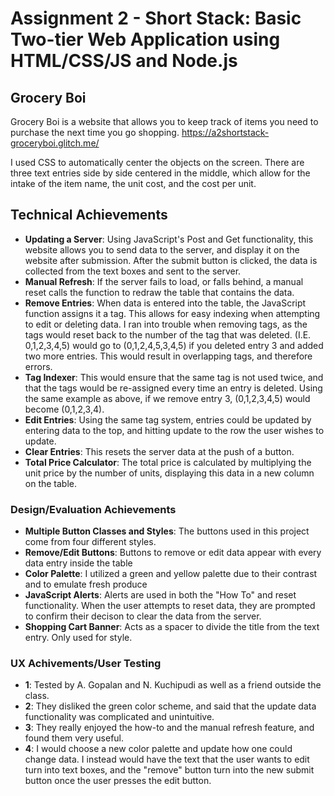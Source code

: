 Assignment 2 - Short Stack: Basic Two-tier Web Application using HTML/CSS/JS and Node.js  
===

## Grocery Boi
Grocery Boi is a website that allows you to keep track of items you need to purchase the next time you go shopping. 
https://a2shortstack-groceryboi.glitch.me/

I used CSS to automatically center the objects on the screen. There are three text entries side by side centered in the middle, which allow for the intake of the item name, the unit cost, and the cost per unit. 

## Technical Achievements
- **Updating a Server**: Using JavaScript's Post and Get functionality, this website allows you to send data to the server, and display it on the website after submission. After the submit button is clicked, the data is collected from the text boxes and sent to the server.
- **Manual Refresh**: If the server fails to load, or falls behind, a manual reset calls the function to redraw the table that contains the data.
- **Remove Entries**: When data is entered into the table, the JavaScript function assigns it a tag. This allows for easy indexing when attempting to edit or deleting data. I ran into trouble when removing tags, as the tags would reset back to the number of the tag that was deleted. (I.E. 0,1,2,3,4,5) would go to (0,1,2,4,5,3,4,5) if you deleted entry 3 and added two more entries. This would result in overlapping tags, and therefore errors.
- **Tag Indexer**: This would ensure that the same tag is not used twice, and that the tags would be re-assigned every time an entry is deleted. Using the same example as above, if we remove entry 3, (0,1,2,3,4,5) would become (0,1,2,3,4).
- **Edit Entries**: Using the same tag system, entries could be updated by entering data to the top, and hitting update to the row the user wishes to update.
- **Clear Entries**: This resets the server data at the push of a button.
- **Total Price Calculator**: The total price is calculated by multiplying the unit price by the number of units, displaying this data in a new column on the table.

### Design/Evaluation Achievements
- **Multiple Button Classes and Styles**: The buttons used in this project come from four different styles.
- **Remove/Edit Buttons**: Buttons to remove or edit data appear with every data entry inside the table
- **Color Palette**: I utilized a green and yellow palette due to their contrast and to emulate fresh produce
- **JavaScript Alerts**: Alerts are used in both the "How To" and reset functionality. When the user attempts to reset data, they are prompted to confirm their decison to clear the data from the server.
- **Shopping Cart Banner**: Acts as a spacer to divide the title from the text entry. Only used for style.

### UX Achivements/User Testing
- **1**: Tested by A. Gopalan and N. Kuchipudi as well as a friend outside the class.
- **2**: They disliked the green color scheme, and said that the update data functionality was complicated and unintuitive.
- **3**: They really enjoyed the how-to and the manual refresh feature, and found them very useful.
- **4**: I would choose a new color palette and update how one could change data. I instead would have the text that the user wants to edit turn into text boxes, and the "remove" button turn into the new submit button once the user presses the edit button. 
